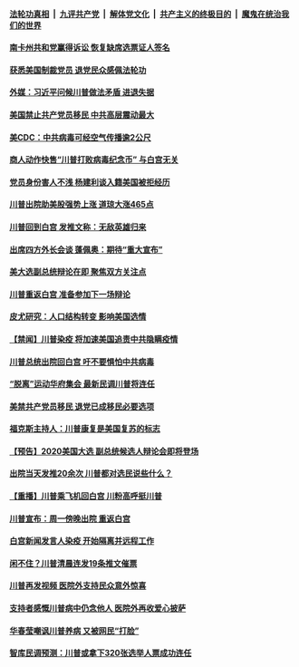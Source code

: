 

####  [法轮功真相](../../../../basic/blob/master/README.md?t=10062331) &nbsp;|&nbsp; [九评共产党](../../../../9ping.md/blob/master/README.md?t=10062331) &nbsp;|&nbsp; [解体党文化](../../../../jtdwh.md/blob/master/README.md?t=10062331)  &nbsp;|&nbsp; [共产主义的终极目的](../../../../gczydzjmd.md/blob/master/README.md?t=10062331) &nbsp;|&nbsp; [魔鬼在统治我们的世界](../../../../mgztzwmdsj.md/blob/master/README.md?t=10062331) 

#### [南卡州共和党赢得诉讼 恢复缺席选票证人签名](../pages/prog203/a102957319.md?t=10062331) 

#### [获悉美国制裁党员 退党民众感佩法轮功](../pages/prog203/a102957304.md?t=10062331) 

#### [外媒：习近平问候川普做法矛盾 进退失据](../pages/prog203/a102957185.md?t=10062331) 

#### [美国禁止共产党员移民 中共高层震动最大](../pages/prog203/a102957081.md?t=10062331) 

#### [美CDC：中共病毒可经空气传播逾2公尺](../pages/prog203/a102957072.md?t=10062331) 

#### [商人动作快售“川普打败病毒纪念币” 与白宫无关](../pages/prog203/a102957008.md?t=10062331) 

#### [党员身份害人不浅 杨建利谈入籍美国被拒经历](../pages/prog203/a102957006.md?t=10062331) 


#### [川普出院助美股强势上涨 道琼大涨465点](../pages/prog203/a102956942.md?t=10062331) 

#### [川普回到白宫 发推文称：无敌英雄归来](../pages/prog203/a102956872.md?t=10062331) 

#### [出席四方外长会谈 蓬佩奥：期待“重大宣布”](../pages/prog203/a102956622.md?t=10062331) 

#### [美大选副总统辩论在即 聚焦双方关注点](../pages/prog203/a102956798.md?t=10062331) 

#### [川普重返白宫 准备参加下一场辩论](../pages/prog203/a102956801.md?t=10062331) 

#### [皮尤研究：人口结构转变 影响美国选情](../pages/prog203/a102956474.md?t=10062331) 

#### [【禁闻】川普染疫 将加速美国追责中共隐瞒疫情](../pages/prog203/a102956767.md?t=10062331) 

#### [川普总统出院回白宫 吁不要惧怕中共病毒](../pages/prog203/a102956773.md?t=10062331) 

#### [“脱离”运动华府集会 最新民调川普将连任](../pages/prog203/a102956764.md?t=10062331) 

#### [美禁共产党员移民 退党已成移民必要选项](../pages/prog203/a102956760.md?t=10062331) 

#### [福克斯主持人：川普康复是美国复苏的标志](../pages/prog203/a102956482.md?t=10062331) 

#### [【预告】2020美国大选 副总统候选人辩论会即将登场](../pages/prog203/a102956696.md?t=10062331) 

#### [出院当天发推20余次 川普都对选民说些什么？](../pages/prog203/a102956675.md?t=10062331) 

#### [【重播】川普乘飞机回白宫 川粉高呼挺川普](../pages/prog203/a102956688.md?t=10062331) 

#### [川普宣布：周一傍晚出院 重返白宫](../pages/prog203/a102956670.md?t=10062331) 

#### [白宫新闻发言人染疫 开始隔离并远程工作](../pages/prog203/a102956667.md?t=10062331) 

#### [闲不住？川普清晨连发19条推文催票](../pages/prog203/a102956627.md?t=10062331) 

#### [川普再发视频 医院外支持民众意外惊喜](../pages/prog203/a102956603.md?t=10062331) 

#### [支持者感慨川普病中仍念他人 医院外再收爱心披萨](../pages/prog203/a102956490.md?t=10062331) 


#### [华春莹嘲讽川普养病 又被网民“打脸”](../pages/prog203/a102956302.md?t=10062331) 

#### [智库民调预测：川普或拿下320张选举人票成功连任](../pages/prog203/a102956219.md?t=10062331) 

